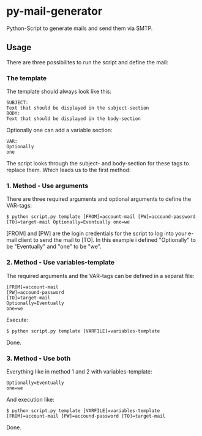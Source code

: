 # py-mail-generator
Python-Script to generate mails and send them via SMTP.

## Usage
There are three possibilites to run the script and define the mail:

### The template
The template should always look like this:
```
SUBJECT:
Text that should be displayed in the subject-section
BODY:
Text that should be displayed in the body-section
```
Optionally one can add a variable section:
```
VAR:
Optionally
one
```
The script looks through the subject- and body-section for these tags to replace them. Which leads us to the first method:

### 1. Method - Use arguments
There are three required arguments and optional arguments to define the VAR-tags:
```
$ python script.py template [FROM]=account-mail [PW]=accound-password [TO]=target-mail Optionally=Eventually one=we
```
[FROM] and [PW] are the login credentials for the script to log into your e-mail client to send the mail to [TO].
In this example i defined "Optionally" to be "Eventually" and "one" to be "we".

### 2. Method - Use variables-template
The required arguments and the VAR-tags can be defined in a separat file:
```
[FROM]=account-mail
[PW]=accound-password
[TO]=target-mail
Optionally=Eventually
one=we
```
Execute:
```
$ python script.py template [VARFILE]=variables-template
```
Done.

### 3. Method - Use both
Everything like in method 1 and 2 with variables-template:
```
Optionally=Eventually
one=we
```
And execution like:
```
$ python script.py template [VARFILE]=variables-template [FROM]=account-mail [PW]=accound-password [TO]=target-mail
```
Done.
